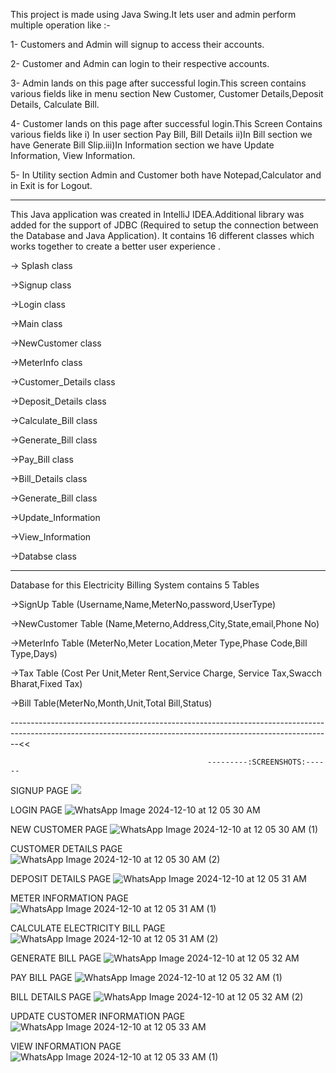  This project is made using Java Swing.It lets user and admin perform multiple operation like :- 

1- Customers and Admin will signup to access their accounts.

2- Customer and Admin can login to their respective accounts.

3- Admin lands on this page after successful login.This screen contains various fields like in menu section New Customer, Customer Details,Deposit Details, Calculate Bill.

4- Customer lands on this page after successful login.This Screen Contains various fields like  i) In user section Pay Bill, Bill Details ii)In Bill section we have Generate Bill
Slip.iii)In Information section we have Update Information, View Information.

5- In Utility section Admin and Customer both have Notepad,Calculator and in Exit is for Logout.

----------------------------------------------------------------------------------------------------------------------------

This Java application was created in IntelliJ IDEA.Additional library was added for the support of JDBC (Required to setup the connection between the Database and Java Application). It contains 16 different classes which works together to create a better user experience .

-> Splash class

->Signup class

->Login class

->Main class

->NewCustomer class

->MeterInfo class

->Customer_Details class

->Deposit_Details class

->Calculate_Bill class

->Generate_Bill class

->Pay_Bill class

->Bill_Details class

->Generate_Bill class

->Update_Information

->View_Information

->Databse class

---------------------------------------------------------------------------------------------------------------------------------

Database for this Electricity Billing System contains 5 Tables

->SignUp Table (Username,Name,MeterNo,password,UserType)

->NewCustomer Table (Name,Meterno,Address,City,State,email,Phone No)

->MeterInfo Table (MeterNo,Meter Location,Meter Type,Phase Code,Bill Type,Days)

->Tax Table (Cost Per Unit,Meter Rent,Service Charge, Service Tax,Swacch Bharat,Fixed Tax)

->Bill Table(MeterNo,Month,Unit,Total Bill,Status)

--------------------------------------------------------------------------------------------------------------------------------------------------------------<<

                                                ---------:SCREENSHOTS:------

SIGNUP PAGE
![](https://github.com/user-attachments/assets/31218345-43cb-4553-8aeb-afbf24c98747)

LOGIN PAGE
![WhatsApp Image 2024-12-10 at 12 05 30 AM](https://github.com/user-attachments/assets/aa577783-567a-464b-9395-51ad3faab2d7)

NEW CUSTOMER PAGE
![WhatsApp Image 2024-12-10 at 12 05 30 AM (1)](https://github.com/user-attachments/assets/50f0d503-b630-4145-9b01-88fdef44f722)

CUSTOMER DETAILS PAGE
![WhatsApp Image 2024-12-10 at 12 05 30 AM (2)](https://github.com/user-attachments/assets/fa5e2321-5d60-488f-ac7d-c9e6e83d7d73)

DEPOSIT DETAILS PAGE
![WhatsApp Image 2024-12-10 at 12 05 31 AM](https://github.com/user-attachments/assets/2497868b-7e71-485b-8a2c-d69fe9ce8a7a)

METER INFORMATION PAGE
![WhatsApp Image 2024-12-10 at 12 05 31 AM (1)](https://github.com/user-attachments/assets/4ea0bf78-b32d-4f14-b125-9a2e21f175fc)

CALCULATE ELECTRICITY BILL PAGE
![WhatsApp Image 2024-12-10 at 12 05 31 AM (2)](https://github.com/user-attachments/assets/9ec2f770-bed9-4ef2-953c-6888b1cbe71c)

GENERATE BILL PAGE
![WhatsApp Image 2024-12-10 at 12 05 32 AM](https://github.com/user-attachments/assets/adaf6c38-a0aa-4b50-b31f-5532d6c435c7)

PAY BILL PAGE
![WhatsApp Image 2024-12-10 at 12 05 32 AM (1)](https://github.com/user-attachments/assets/140530d9-3f5f-42b6-a25f-3b414820daff)

BILL DETAILS PAGE
![WhatsApp Image 2024-12-10 at 12 05 32 AM (2)](https://github.com/user-attachments/assets/560d6924-52bb-438c-8ce6-c8746aa66ea7)

UPDATE CUSTOMER INFORMATION PAGE
![WhatsApp Image 2024-12-10 at 12 05 33 AM](https://github.com/user-attachments/assets/5e2a0e80-1d8d-4eb8-9de3-f909b0e34ff4)

VIEW INFORMATION PAGE
![WhatsApp Image 2024-12-10 at 12 05 33 AM (1)](https://github.com/user-attachments/assets/85af9e73-122f-4650-920e-d70bd236df22)






